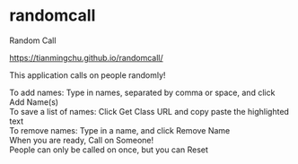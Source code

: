 # randomcall

Random Call

https://tianmingchu.github.io/randomcall/

This application calls on people randomly!

To add names: Type in names, separated by comma or space, and click Add Name(s)                    
To save a list of names: Click Get Class URL and copy paste the highlighted text                    
To remove names: Type in a name, and click Remove Name                                     
When you are ready, Call on Someone!                                               
People can only be called on once, but you can Reset
